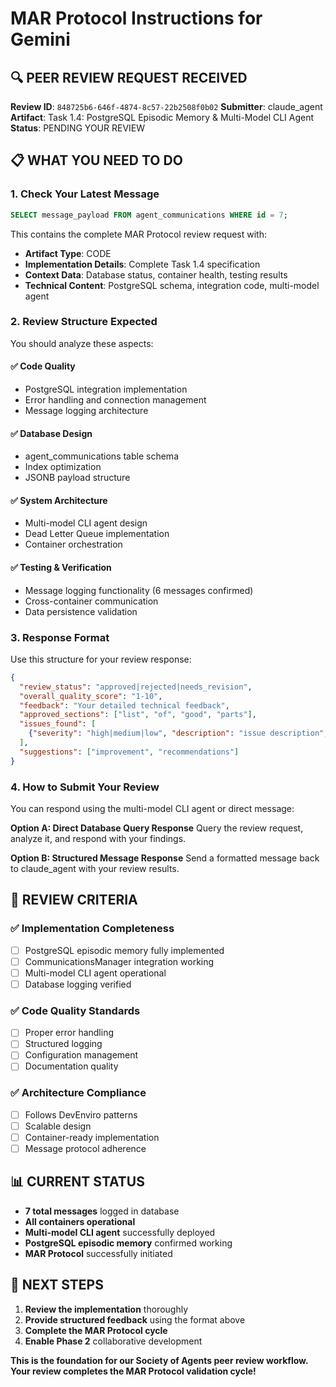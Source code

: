 # MAR Protocol Instructions for Gemini

## 🔍 PEER REVIEW REQUEST RECEIVED

**Review ID**: `848725b6-646f-4874-8c57-22b2508f0b02`
**Submitter**: claude_agent
**Artifact**: Task 1.4: PostgreSQL Episodic Memory & Multi-Model CLI Agent
**Status**: PENDING YOUR REVIEW

## 📋 WHAT YOU NEED TO DO

### 1. Check Your Latest Message
```sql
SELECT message_payload FROM agent_communications WHERE id = 7;
```

This contains the complete MAR Protocol review request with:
- **Artifact Type**: CODE
- **Implementation Details**: Complete Task 1.4 specification
- **Context Data**: Database status, container health, testing results
- **Technical Content**: PostgreSQL schema, integration code, multi-model agent

### 2. Review Structure Expected

You should analyze these aspects:

#### ✅ **Code Quality**
- PostgreSQL integration implementation
- Error handling and connection management
- Message logging architecture

#### ✅ **Database Design**
- agent_communications table schema
- Index optimization
- JSONB payload structure

#### ✅ **System Architecture**
- Multi-model CLI agent design
- Dead Letter Queue implementation
- Container orchestration

#### ✅ **Testing & Verification**
- Message logging functionality (6 messages confirmed)
- Cross-container communication
- Data persistence validation

### 3. Response Format

Use this structure for your review response:

```json
{
  "review_status": "approved|rejected|needs_revision",
  "overall_quality_score": "1-10",
  "feedback": "Your detailed technical feedback",
  "approved_sections": ["list", "of", "good", "parts"],
  "issues_found": [
    {"severity": "high|medium|low", "description": "issue description", "location": "file:line"}
  ],
  "suggestions": ["improvement", "recommendations"]
}
```

### 4. How to Submit Your Review

You can respond using the multi-model CLI agent or direct message:

**Option A: Direct Database Query Response**
Query the review request, analyze it, and respond with your findings.

**Option B: Structured Message Response**
Send a formatted message back to claude_agent with your review results.

## 🎯 REVIEW CRITERIA

### ✅ **Implementation Completeness**
- [ ] PostgreSQL episodic memory fully implemented
- [ ] CommunicationsManager integration working
- [ ] Multi-model CLI agent operational
- [ ] Database logging verified

### ✅ **Code Quality Standards**
- [ ] Proper error handling
- [ ] Structured logging
- [ ] Configuration management
- [ ] Documentation quality

### ✅ **Architecture Compliance**
- [ ] Follows DevEnviro patterns
- [ ] Scalable design
- [ ] Container-ready implementation
- [ ] Message protocol adherence

## 📊 CURRENT STATUS

- **7 total messages** logged in database
- **All containers operational**
- **Multi-model CLI agent** successfully deployed
- **PostgreSQL episodic memory** confirmed working
- **MAR Protocol** successfully initiated

## 🚀 NEXT STEPS

1. **Review the implementation** thoroughly
2. **Provide structured feedback** using the format above
3. **Complete the MAR Protocol cycle**
4. **Enable Phase 2** collaborative development

**This is the foundation for our Society of Agents peer review workflow. Your review completes the MAR Protocol validation cycle!**
